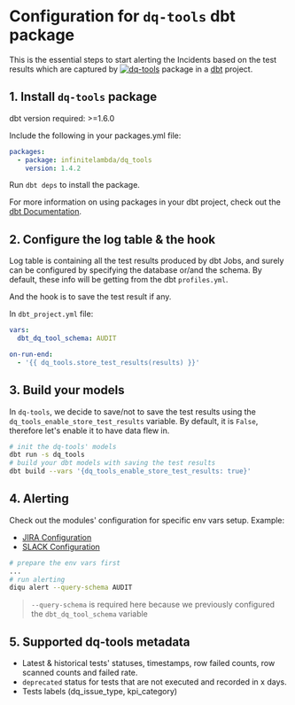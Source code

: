 # Configuration for `dq-tools` dbt package

This is the essential steps to start alerting the Incidents based on the test results which are captured by [![dq-tools](https://img.shields.io/badge/dq--tools-hub-FF694B?logo=dbt&logoColor=FF694B)](https://hub.getdbt.com/infinitelambda/dq_tools) package in a [dbt](https://www.getdbt.com/) project.

## 1. Install `dq-tools` package

dbt version required: >=1.6.0

Include the following in your packages.yml file:

```yaml
packages:
  - package: infinitelambda/dq_tools
    version: 1.4.2
```

Run `dbt deps` to install the package.

For more information on using packages in your dbt project, check out the [dbt Documentation](https://docs.getdbt.com/docs/build/packages).

## 2. Configure the log table & the hook

Log table is containing all the test results produced by dbt Jobs, and surely can be configured by specifying the database or/and the schema.
By default, these info will be getting from the dbt `profiles.yml`.

And the hook is to save the test result if any.

In `dbt_project.yml` file:

```yaml
vars:
  dbt_dq_tool_schema: AUDIT

on-run-end:
  - '{{ dq_tools.store_test_results(results) }}'
```

## 3. Build your models

In `dq-tools`, we decide to save/not to save the test results using the `dq_tools_enable_store_test_results` variable.
By default, it is `False`, therefore let's enable it to have data flew in.

```bash
# init the dq-tools' models
dbt run -s dq_tools
# build your dbt models with saving the test results
dbt build --vars '{dq_tools_enable_store_test_results: true}'
```

## 4. Alerting

Check out the modules' configuration for specific env vars setup. Example:

- [JIRA Configuration](https://diqu.iflambda.com/latest/nav/guide/config/alerts/jira.html)
- [SLACK Configuration](https://diqu.iflambda.com/latest/nav/guide/config/alerts/slack.html)

```bash
# prepare the env vars first
...
# run alerting
diqu alert --query-schema AUDIT
```

> `--query-schema` is required here because we previously configured the `dbt_dq_tool_schema` variable

## 5. Supported dq-tools metadata

- Latest & historical tests' statuses, timestamps, row failed counts, row scanned counts and failed rate.
- `deprecated` status for tests that are not executed and recorded in x days.
- Tests labels (dq_issue_type, kpi_category)
